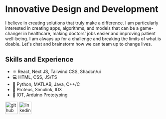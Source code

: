 # Innovative Design and Development

I believe in creating solutions that truly make a difference. I am particularly interested in creating apps, algorithms, and models that can be a game-changer in healthcare, making doctors' jobs easier and improving patient well-being. I am always up for a challenge and breaking the limits of what is doable. Let's chat and brainstorm how we can team up to change lives.

## Skills and Experience
* ⚛ React, Next JS, Tailwind CSS, Shadcn/ui
* 💻 HTML, CSS, JS/TS
* 🐍 Python, MATLAB, Java, C++/C
* 🧮 Proteus, Simulink, IDX
* 📡 IOT, Arduino Prototyping


[<img src='https://cdn.jsdelivr.net/npm/simple-icons@3.0.1/icons/github.svg' alt='github' height='40'>](https://github.com/bengentle10)  [<img src='https://cdn.jsdelivr.net/npm/simple-icons@3.0.1/icons/linkedin.svg' alt='linkedin' height='40'>](https://www.linkedin.com/in/bernardmarfoadjei/)  

